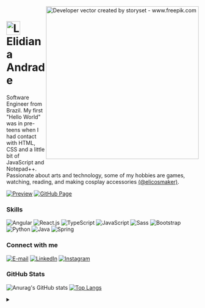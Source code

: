 <img align="right" alt="Developer vector created by storyset - www.freepik.com" height="400" src="https://user-images.githubusercontent.com/97471199/177056026-104a8f46-692b-4b65-8ba4-d0fc8946da0f.png">

<h1>
    <a href="https://elidianaandrade.github.io/">
     <img align="center" alt="Logo Elidiana Andrade" width="36px" src="https://elidianaandrade.github.io/assets/images/ea-logo.webp"></a>
    <span>Elidiana Andrade</span>
</h1>

<p align="left">Software Engineer from Brazil. My first "Hello World" was in pre-teens when I had contact with HTML, CSS and a little bit of JavaScript and Notepad++. 
<br>
 Passionate about arts and technology, some of my hobbies are games, watching, reading, and making cosplay accessories <a href="https://www.instagram.com/elicosmaker/">(@elicosmaker)</a>.</p>

[![Preview](https://img.shields.io/badge/Portfolio-000?style=for-the-badge&logo=github&logoColor=7520FF)](https://elidianaandrade.github.io/)
[![GitHub Page](https://img.shields.io/badge/elidianaandrade.github.io-7520FF?style=for-the-badge)](https://elidianaandrade.github.io/)

<h3 align="left">Skills</h3>

![Angular](https://img.shields.io/badge/Angular-F0E3FC?style=for-the-badge&logo=angular&logoColor=FF0000)
![React.js](https://img.shields.io/badge/React-F0E3FC?style=for-the-badge&logo=react)
![TypeScript](https://img.shields.io/badge/TypeScript-F0E3FC?style=for-the-badge&logo=typescript)
![JavaScript](https://img.shields.io/badge/JavaScript-F0E3FC?style=for-the-badge&logo=javascript&logoColor=F7DF1E)
![Sass](https://img.shields.io/badge/Sass-F0E3FC?style=for-the-badge&logo=sass)
![Bootstrap](https://img.shields.io/badge/Bootstrap-F0E3FC?style=for-the-badge&logo=bootstrap)
![Python](https://img.shields.io/badge/Python-F0E3FC?style=for-the-badge&logo=python)
![Java](https://img.shields.io/badge/Java-F0E3FC?style=for-the-badge&logo=java)
![Spring](https://img.shields.io/badge/Spring-F0E3FC?style=for-the-badge&logo=spring)

<h3 align="left">Connect with me</h3>

[![E-mail](https://img.shields.io/badge/-elidianaandrade@outlook.com-020114?style=for-the-badge&logo=microsoft-outlook&logoColor=7520FF&color:FFF)](mailto:elidianaandrade@outlook.com)
[![LinkedIn](https://img.shields.io/badge/-LinkedIn-020114?style=for-the-badge&logo=linkedin&logoColor=7520FF&color:FFF)](https://www.linkedin.com/in/elidianaandrade/)
[![Instagram](https://img.shields.io/badge/-Instagram-020114?style=for-the-badge&logo=instagram&logoColor=7520FF&color:FFF)](https://www.instagram.com/elicosmaker/)


<h3 align="left">GitHub Stats</h3>

![Anurag's GitHub stats](https://github-readme-stats-git-masterrstaa-rickstaa.vercel.app/api?username=elidianaandrade&hide_title=true&show_icons=true&include_all_commits=false&count_private=true&line_height=25&hide=issues&bg_color=020114&title_color=7520FF&text_color=FFF&border_radius=3&border_color=181832&icon_color=7520FF&theme=jolly)
[![Top Langs](https://github-readme-stats-git-masterrstaa-rickstaa.vercel.app/api/top-langs/?username=elidianaandrade&line_height=10&card_width=290&layout=compact&hide_title=false&count_private=true&langs_count=4&show_icons=true&title_color=7520FF&hide=html,css&bg_color=020114&text_color=8B8B8B&border_radius=3&border_color=181832)](https://github.com/elidianaandrade/github-readme-stats)
  <br>

<details align="left">
  <summary></summary> 
 
  - Badges by <a href="https://shields.io/">shields.io</a><br>
  - GitHub Stats by <a href="https://github.com/anuraghazra/github-readme-stats">anuraghazra</a>
  - Developer vector created by <a href="https://www.freepik.com/vectors/developer">storyset - www.freepik.com</a> (edited by author)
 
  <div align="right">Made with 💜 by <a href="https://elidianaandrade.github.io/">EA</a>.</div>

</details>
